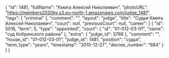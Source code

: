 {
    "id": 1481,
    "fullName": "Кмита Алексей Николаевич",
    "photoURL": "https://members2020by.s3.eu-north-1.amazonaws.com/judge_1481",
    "tags": [
        "criminal"
    ],
    "comment": "",
    "layout": "judge",
    "title": "Судья Кмита Алексей Николаевич",
    "court": null,
    "previousCourt": null,
    "career": [
        {
            "id": 5016,
            "term": 5,
            "type": "appointed",
            "court": {
                "id": "01-012-03-01",
                "name": "суд Кобринского района"
            },
            "extra": {
                "judge_id": 3788
            },
            "comment": "",
            "house_id": "01-012-03-01",
            "judge_id": 1481,
            "position": "судья",
            "term_type": "years",
            "timestamp": "2010-12-27",
            "decree_number": "684"
        }
    ]
}